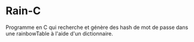# Rain-C
Programme en C qui recherche et génère des hash de mot de passe dans une rainbowTable à l'aide d'un dictionnaire.
